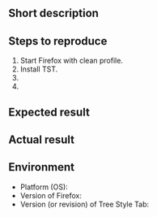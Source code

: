 <!--
NOTE: Please read the guideline to open a new issue at first.
https://github.com/piroor/treestyletab/blob/master/CONTRIBUTING.md
-->

## Short description

## Steps to reproduce

 1. Start Firefox with clean profile.
 2. Install TST.
 3. 
 4. 

<!--
If your issue is related to tree strucutre, figures or screenshots will help me a lot, like:

```
A
\- B (collapsed)
C
\- D
E (selected)
```
-->

## Expected result


## Actual result


## Environment

 * Platform (OS): 
 * Version of Firefox: 
 * Version (or revision) of Tree Style Tab: 
